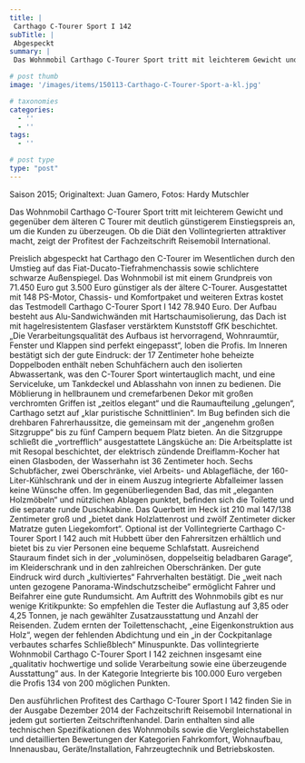 ```yaml
---
title: |
 Carthago C-Tourer Sport I 142
subTitle: |
 Abgespeckt
summary: |
 Das Wohnmobil Carthago C-Tourer Sport tritt mit leichterem Gewicht und gegenüber dem älteren C Tourer mit deutlich günstigerem Einstiegspreis an, um die Kunden zu überzeugen. Ob die Diät den Vollintegrierten attraktiver macht, zeigt der Profitest der Fachzeitschrift Reisemobil International.

# post thumb
image: '/images/items/150113-Carthago-C-Tourer-Sport-a-kl.jpg'

# taxonomies
categories: 
  - ''
  - ''
tags:
  - ''

# post type
type: "post"
---
```


Saison 2015; Originaltext: Juan Gamero, Fotos: Hardy Mutschler  

Das Wohnmobil Carthago C-Tourer Sport tritt mit leichterem Gewicht und gegenüber dem älteren C Tourer mit deutlich günstigerem Einstiegspreis an, um die Kunden zu überzeugen. Ob die Diät den Vollintegrierten attraktiver macht, zeigt der Profitest der Fachzeitschrift Reisemobil International.  

Preislich abgespeckt hat Carthago den C-Tourer im Wesentlichen durch den Umstieg auf das Fiat-Ducato-Tiefrahmenchassis sowie schlichtere schwarze Außenspiegel. Das Wohnmobil ist mit einem Grundpreis von 71.450 Euro gut 3.500 Euro günstiger als der ältere C-Tourer. Ausgestattet mit 148 PS-Motor, Chassis- und Komfortpaket und weiteren Extras kostet das Testmodell Carthago C-Tourer Sport I 142 78.940 Euro. Der Aufbau besteht aus Alu-Sandwichwänden mit Hartschaumisolierung, das Dach ist mit hagelresistentem Glasfaser verstärktem Kunststoff GfK beschichtet. „Die Verarbeitungsqualität des Aufbaus ist hervorragend, Wohnraumtür, Fenster und Klappen sind perfekt eingepasst“, loben die Profis. Im Inneren bestätigt sich der gute Eindruck: der 17 Zentimeter hohe beheizte Doppelboden enthält neben Schuhfächern auch den isolierten Abwassertank, was den C-Tourer Sport wintertauglich macht, und eine Serviceluke, um Tankdeckel und Ablasshahn von innen zu bedienen. Die Möblierung in hellbraunem und cremefarbenen Dekor mit großen verchromten Griffen ist „zeitlos elegant“ und die Raumaufteilung „gelungen“, Carthago setzt auf „klar puristische Schnittlinien“. Im Bug befinden sich die drehbaren Fahrerhaussitze, die gemeinsam mit der „angenehm großen Sitzgruppe“ bis zu fünf Campern bequem Platz bieten. An die Sitzgruppe schließt die „vortrefflich“ ausgestattete Längsküche an: Die Arbeitsplatte ist mit Resopal beschichtet, der elektrisch zündende Dreiflamm-Kocher hat einen Glasboden, der Wasserhahn ist 36 Zentimeter hoch. Sechs Schubfächer, zwei Oberschränke, viel Arbeits- und Ablagefläche, der 160-Liter-Kühlschrank und der in einem Auszug integrierte Abfalleimer lassen keine Wünsche offen. Im gegenüberliegenden Bad, das mit „eleganten Holzmöbeln“ und nützlichen Ablagen punktet, befinden sich die Toilette und die separate runde Duschkabine. Das Querbett im Heck ist 210 mal 147/138 Zentimeter groß und „bietet dank Holzlattenrost und zwölf Zentimeter dicker Matratze guten Liegekomfort“. Optional ist der Vollintegrierte Carthago C-Tourer Sport I 142 auch mit Hubbett über den Fahrersitzen erhältlich und bietet bis zu vier Personen eine bequeme Schlafstatt. Ausreichend Stauraum findet sich in der „voluminösen, doppelseitig beladbaren Garage“, im Kleiderschrank und in den zahlreichen Oberschränken. Der gute Eindruck wird durch „kultiviertes“ Fahrverhalten bestätigt. Die „weit nach unten gezogene Panorama-Windschutzscheibe“ ermöglicht Fahrer und Beifahrer eine gute Rundumsicht. Am Auftritt des Wohnmobils gibt es nur wenige Kritikpunkte: So empfehlen die Tester die Auflastung auf 3,85 oder 4,25 Tonnen, je nach gewählter Zusatzausstattung und Anzahl der Reisenden. Zudem ernten der Toilettenschacht, „eine Eigenkonstruktion aus Holz“, wegen der fehlenden Abdichtung und ein „in der Cockpitanlage verbautes scharfes Schließblech“ Minuspunkte. Das vollintegrierte Wohnmobil Carthago C-Tourer Sport I 142 zeichnen insgesamt eine „qualitativ hochwertige und solide Verarbeitung sowie eine überzeugende Ausstattung“ aus. In der Kategorie Integrierte bis 100.000 Euro vergeben die Profis 134 von 200 möglichen Punkten.  

Den ausführlichen Profitest des Carthago C-Tourer Sport I 142 finden Sie in der Ausgabe Dezember 2014 der Fachzeitschrift Reisemobil International in jedem gut sortierten Zeitschriftenhandel. Darin enthalten sind alle technischen Spezifikationen des Wohnmobils sowie die Vergleichstabellen und detaillierten Bewertungen der Kategorien Fahrkomfort, Wohnaufbau, Innenausbau, Geräte/Installation, Fahrzeugtechnik und Betriebskosten.  